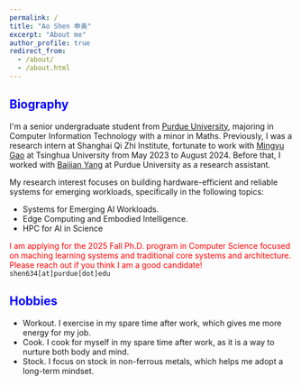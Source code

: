 ```yaml
---
permalink: /
title: "Ao Shen 申奥"
excerpt: "About me"
author_profile: true
redirect_from: 
  - /about/
  - /about.html
---
```

<h2 class="col">
<font color=blue>Biography</font>
</h2>

I'm a senior undergraduate student from <a href="https://www.purdue.edu/">Purdue University</a>, majoring in Computer Information Technology with a minor in Maths. 
Previously, I was a research intern at Shanghai Qi Zhi Institute, fortunate to work with <a href="http://people.iiis.tsinghua.edu.cn/~gaomy/">Mingyu Gao</a> at Tsinghua University from May 2023 to August 2024. Before that, I worked with <a href="https://baijianyang.netlify.app/">Baijian Yang</a> at Purdue University as a research assistant.

My research interest focuses on building hardware-efficient and reliable systems for emerging workloads, specifically in the following topics:
<ul>
    <li>Systems for Emerging AI Workloads.</li>
    <li>Edge Computing and Embodied Intelligence.</li>
    <li>HPC for AI in Science</li>
</ul>

<span style="color: red;">I am applying for the 2025 Fall Ph.D. program in Computer Science focused on maching learning systems and traditional core systems and architecture. Please reach out if you think I am a good candidate!  </span> `shen634[at]purdue[dot]edu`

<!-- <h2 class="col">
<font color=blue>Open project</font>
</h2> -->

<!-- 1 -->
<!-- <div class="section-text col-right">
<h3><a href="https://github.com/THUDM/AgentBench" style="text-decoration: none;"><span class="emph">AgentBench: Evaluating LLMs as Agents</span></a></h3>
</div>

<div><a style="text-decoration: none;">@Intern at Zhipu AI</a>
</div>

<ul>
    <li>Project: AgentBench, ICLR 2024, 2k+ stars</li>
    <li>This project made me realize the importance of long-text performance of large models in real-world agent applications, which has since become the focus of my research.</li>
</ul> -->

<h2 class="col">
<font color=blue>Hobbies</font>
</h2>

<ul>
    <li>Workout. I exercise in my spare time after work, which gives me more energy for my job.</li>
    <li>Cook. I cook for myself in my spare time after work, as it is a way to nurture both body and mind.</li>
    <li>Stock. I focus on stock in non-ferrous metals, which helps me adopt a long-term mindset.</li>
</ul>
